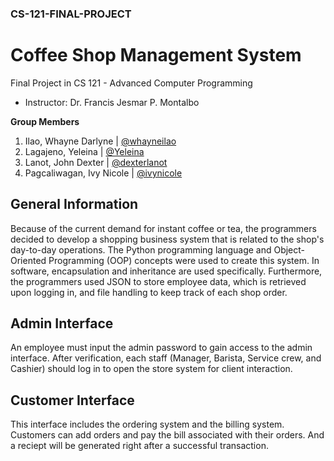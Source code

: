 ### CS-121-FINAL-PROJECT

# Coffee Shop Management System
Final Project in CS 121 - Advanced Computer Programming
 - Instructor: Dr. Francis Jesmar P. Montalbo

**Group Members**
1. Ilao, Whayne Darlyne |
[@whayneilao](https://www.github.com/whayneilao)
2. Lagajeno, Yeleina |
[@Yeleina](https://www.github.com/Yeleina)
3. Lanot, John Dexter |
[@dexterlanot](https://www.github.com/dexterlanot)
4. Pagcaliwagan, Ivy Nicole |
[@ivynicole](https://www.github.com/ivynicole)


## General Information

Because of the current demand for instant coffee or tea, the programmers decided to develop a shopping business system that is related to the shop's day-to-day operations. The Python programming language and Object-Oriented Programming (OOP) concepts were used to create this system. In software, encapsulation and inheritance are used specifically. Furthermore, the programmers used JSON to store employee data, which is retrieved upon logging in, and file handling to keep track of each shop order.

## Admin Interface

An employee must input the admin password to gain access to the admin interface. After verification, each staff (Manager, Barista, Service crew, and Cashier) should log in to open the store system for client interaction.

## Customer Interface

This interface includes the ordering system and the billing system. Customers can add orders and pay the bill associated with their orders. And a reciept will be generated right after a successful transaction.
